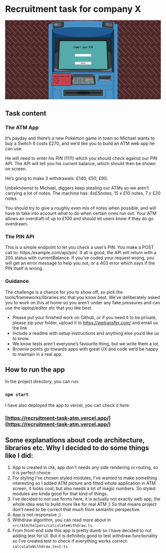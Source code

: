 # Recruitment task for company X

![app screen](./app_screen.png)

## Task content

### The ATM App


It’s payday and there’s a new Pokémon game in town so Michael wants to buy a Switch It costs £270, and we’d like you to build an ATM web app he can use.

He will need to enter his PIN (1111) which you should check against our PIN API. The API will tell you his current balance, which should then be shown on screen.

He’s going to make 3 withdrawals: £140, £50, £90.

Unbeknownst to Michael, diggers keep stealing our ATMs so we aren’t carrying a lot of notes. The machine has: 4x£5notes, 15 x £10 notes, 7 x £20 notes.

You should try to give a roughly even mix of notes when possible, and will have to take into account what to do when certain ones run out.
Your ATM allows an overdraft of up to £100 and should let users know if they do go overdrawn.

### The PIN API

This is a simple endpoint to let you check a user’s PIN. You make a POST call to: https:/example.com/api/pin/. If all is good, the API will return with a 200 status with currentBalance. If you’ve coded your request wrong, you will get an error message to help you out, or a 403 error which says if the PIN itself is wrong.

### Guidance

The challenge is a chance for you to show off, so pick the tools/frameworks/libraries etc that you know best. We’ve deliberately asked you to work on this at home so you aren’t under any fake pressures and can use the laptop/editor etc that you like best.
- Please put your finished work on Github, or if you need it to be private, please zip your folder, upload it to https://wetransfer.com/ and email us the link
- Include a readme with setup instructions and anything else you’d like us to know.
- We know tests aren’t everyone’s favourite thing, but we write them a lot.
- Brownie points go towards apps with great UX and code we’d be happy to maintain in a real app.


## How to run the app

In the project directory, you can run:

### `npm start`

I have also deployed the app to vercel, you can check it here:

### [https://recruitment-task-atm.vercel.app/](https://recruitment-task-atm.vercel.app/)

## Some explanations about code architecture, libraries etc. Why I decided to do some things like I did:

1. App is created in `CRA`, app don't needs any side rendering or routing, so it is perfect choice
2. For styling I've chosen styled modules, I've wanted to make something interesting so I added ATM picture and fitted whole application in ATM screen, it looks cool, but also needs a lot of magic numbers. So styled modules are kinda good for that kind of things.
3. I've decided to not use forms here, it is actually not exactly web app, the whole idea was to build more like for real ATM ;) So that means project don't need to be correct that much from semantic perspective.
4. App is not responsive ;)
5. Withdraw algorithm, you can read more about in `src/Atm/helpers/calculateWithdraw.ts`
6. From front-end side this app is pretty dumb so I have decided to not adding test for UI. But it is definitely good to test withdraw functionality so I've created test to check if everything works correct: `calculateWithdraw.test.ts`